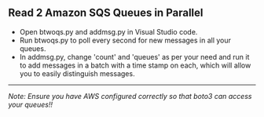 <h2>Read 2 Amazon SQS Queues in Parallel</h2>
<ul>
<li>Open btwoqs.py and addmsg.py in Visual Studio code.
<li>Run btwoqs.py to poll every second for new messages in all your queues.
<li>In addmsg.py, change 'count' and 'queues' as per your need and run it to add messages in a batch with a time stamp on each, which will allow you to easily distinguish messages.
</ul>
<hr>
<i>Note: Ensure you have AWS configured correctly so that boto3 can access your queues!!</i>
